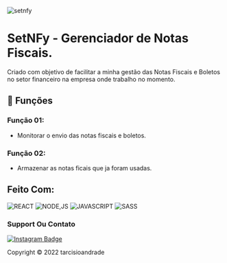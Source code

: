 
![setnfy](https://user-images.githubusercontent.com/61153830/172717004-320197e8-3b23-4fc8-ad26-e05cda375ced.png)
# [](https://setnfy.netlify.app)SetNFy - Gerenciador de Notas Fiscais.


Criado com objetivo de facilitar a minha gestão das Notas Fiscais e Boletos no setor financeiro na empresa onde trabalho no momento.

## [](https://github.com/iuricode/readme-template/blob/main/README-repository/LuanderFarias.md#-fun%C3%A7oes-opcional)🔧  Funções

### [](https://github.com/iuricode/readme-template/blob/main/README-repository/LuanderFarias.md#fun%C3%A7%C3%A3o-01)Função 01:

-   Monitorar o envio das notas fiscais e boletos.

### [](https://github.com/iuricode/readme-template/blob/main/README-repository/LuanderFarias.md#fun%C3%A7%C3%A3o-02)Função 02:

-   Armazenar as notas ficais que ja foram usadas.


## [](https://github.com/iuricode/readme-template/blob/main/README-repository/LuanderFarias.md#feito-com)Feito Com:


![REACT](https://img.shields.io/badge/React-20232A?style=for-the-badge&logo=react&logoColor=61DAFB) ![NODE,JS](https://img.shields.io/badge/Node.js-43853D?style=for-the-badge&logo=node.js&logoColor=white) ![JAVASCRIPT](https://img.shields.io/badge/JavaScript-F7DF1E?style=for-the-badge&logo=javascript&logoColor=black) ![SASS](https://img.shields.io/badge/Sass-CC6699?style=for-the-badge&logo=sass&logoColor=white) 

### [](https://github.com/iuricode/readme-template/blob/main/README-repository/LuanderFarias.md#support-ou-contato)Support Ou Contato

[![Instagram Badge](https://img.shields.io/badge/Gmail-D14836?style=for-the-badge&logo=gmail&logoColor=white)](mailto:tarcisioandrade016@gmail.com)  

Copyright © 2022 tarcisioandrade
